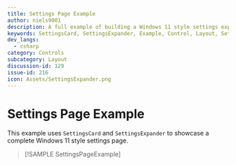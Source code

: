 ```yaml
---
title: Settings Page Example
author: niels9001
description: A full example of building a Windows 11 style settings experience with SettingsCard and SettingsExpander.
keywords: SettingsCard, SettingsExpander, Example, Control, Layout, Settings
dev_langs:
  - csharp
category: Controls
subcategory: Layout
discussion-id: 129
issue-id: 216
icon: Assets/SettingsExpander.png
---
```


# Settings Page Example

This example uses `SettingsCard` and `SettingsExpander` to showcase a complete Windows 11 style settings page.

> [!SAMPLE SettingsPageExample]
